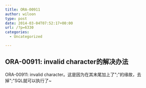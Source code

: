 ```yaml
---
title: ORA-00911
author: wiloon
type: post
date: 2014-03-04T07:52:17+00:00
url: /?p=6330
categories:
  - Uncategorized

---
```


  <h2>
    ORA-00911: invalid character的解决办法
  </h2>

<div id="content">
  ORA-00911: invalid character。这是因为在其末尾加上了";"的缘故，去掉";"SQL就可以执行了~
